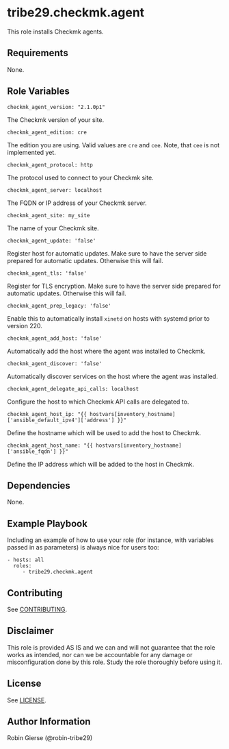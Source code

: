 # tribe29.checkmk.agent

<!-- A brief description of the role goes here. -->
This role installs Checkmk agents.

## Requirements

<!-- Any pre-requisites that may not be covered by Ansible itself or the role should be mentioned here. For instance, if the role uses the EC2 module, it may be a good idea to mention in this section that the boto package is required. -->
None.

## Role Variables

<!-- A description of the settable variables for this role should go here, including any variables that are in defaults/main.yml, vars/main.yml, and any variables that can/should be set via parameters to the role. Any variables that are read from other roles and/or the global scope (ie. hostvars, group vars, etc.) should be mentioned here as well. -->

    checkmk_agent_version: "2.1.0p1"

The Checkmk version of your site.

    checkmk_agent_edition: cre

The edition you are using. Valid values are `cre` and `cee`.
Note, that `cee` is not implemented yet.

    checkmk_agent_protocol: http

The protocol used to connect to your Checkmk site.

    checkmk_agent_server: localhost

The FQDN or IP address of your Checkmk server.

    checkmk_agent_site: my_site

The name of your Checkmk site.

    checkmk_agent_update: 'false'

Register host for automatic updates. Make sure to have the server side prepared
for automatic updates. Otherwise this will fail.

    checkmk_agent_tls: 'false'

Register for TLS encryption. Make sure to have the server side prepared
for automatic updates. Otherwise this will fail.

    checkmk_agent_prep_legacy: 'false'

Enable this to automatically install `xinetd` on hosts with systemd prior to version 220.

    checkmk_agent_add_host: 'false'

Automatically add the host where the agent was installed to Checkmk.

    checkmk_agent_discover: 'false'

Automatically discover services on the host where the agent was installed.

    checkmk_agent_delegate_api_calls: localhost

Configure the host to which Checkmk API calls are delegated to.

    checkmk_agent_host_ip: "{{ hostvars[inventory_hostname]['ansible_default_ipv4']['address'] }}"

Define the hostname which will be used to add the host to Checkmk.

    checkmk_agent_host_name: "{{ hostvars[inventory_hostname]['ansible_fqdn'] }}"

Define the IP address which will be added to the host in Checkmk.

## Dependencies

<!-- A list of other roles hosted on Galaxy should go here, plus any details in regards to parameters that may need to be set for other roles, or variables that are used from other roles. -->
None.

## Example Playbook

Including an example of how to use your role (for instance, with variables
passed in as parameters) is always nice for users too:

    - hosts: all
      roles:
         - tribe29.checkmk.agent

## Contributing

See [CONTRIBUTING](../../CONTRIBUTING).

## Disclaimer

This role is provided AS IS and we can and will not guarantee that the role works
as intended, nor can we be accountable for any damage or misconfiguration done
by this role. Study the role thoroughly before using it.

## License

See [LICENSE](../../LICENSE).

## Author Information

<!-- An optional section for the role authors to include contact information, or a website (HTML is not allowed). -->
Robin Gierse (@robin-tribe29)
